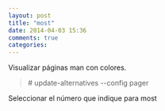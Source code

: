 ```yaml
---
layout: post
title: "most"
date: 2014-04-03 15:36
comments: true
categories: 
---
```

Visualizar páginas man con colores.

>\# update-alternatives --config pager

Seleccionar el número que indique para most

